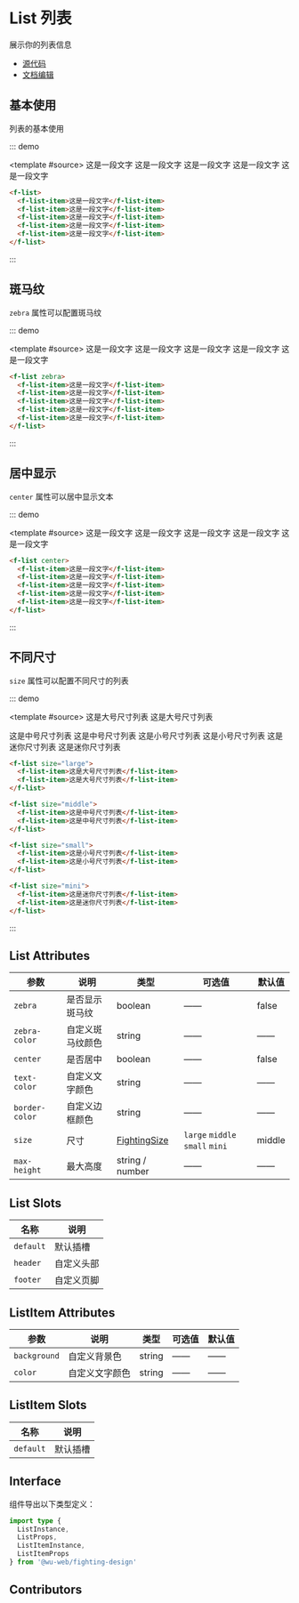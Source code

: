 # List 列表

展示你的列表信息

- [源代码](https://github.com/FightingDesign/fighting-design/tree/master/packages/fighting-design/list)
- [文档编辑](https://github.com/FightingDesign/fighting-design/blob/master/docs/docs/components/list.md)

## 基本使用

列表的基本使用

::: demo

<template #source>
<f-list>
<f-list-item>这是一段文字</f-list-item>
<f-list-item>这是一段文字</f-list-item>
<f-list-item>这是一段文字</f-list-item>
<f-list-item>这是一段文字</f-list-item>
<f-list-item>这是一段文字</f-list-item>
</f-list>
</template>

```html
<f-list>
  <f-list-item>这是一段文字</f-list-item>
  <f-list-item>这是一段文字</f-list-item>
  <f-list-item>这是一段文字</f-list-item>
  <f-list-item>这是一段文字</f-list-item>
  <f-list-item>这是一段文字</f-list-item>
</f-list>
```

:::

## 斑马纹

`zebra` 属性可以配置斑马纹

::: demo

<template #source>
<f-list zebra>
<f-list-item>这是一段文字</f-list-item>
<f-list-item>这是一段文字</f-list-item>
<f-list-item>这是一段文字</f-list-item>
<f-list-item>这是一段文字</f-list-item>
<f-list-item>这是一段文字</f-list-item>
</f-list>
</template>

```html
<f-list zebra>
  <f-list-item>这是一段文字</f-list-item>
  <f-list-item>这是一段文字</f-list-item>
  <f-list-item>这是一段文字</f-list-item>
  <f-list-item>这是一段文字</f-list-item>
  <f-list-item>这是一段文字</f-list-item>
</f-list>
```

:::

## 居中显示

`center` 属性可以居中显示文本

::: demo

<template #source>
<f-list center>
<f-list-item>这是一段文字</f-list-item>
<f-list-item>这是一段文字</f-list-item>
<f-list-item>这是一段文字</f-list-item>
<f-list-item>这是一段文字</f-list-item>
<f-list-item>这是一段文字</f-list-item>
</f-list>

</template>

```html
<f-list center>
  <f-list-item>这是一段文字</f-list-item>
  <f-list-item>这是一段文字</f-list-item>
  <f-list-item>这是一段文字</f-list-item>
  <f-list-item>这是一段文字</f-list-item>
  <f-list-item>这是一段文字</f-list-item>
</f-list>
```

:::

## 不同尺寸

`size` 属性可以配置不同尺寸的列表

::: demo

<template #source>
<f-list size="large">
<f-list-item>这是大号尺寸列表</f-list-item>
<f-list-item>这是大号尺寸列表</f-list-item>
</f-list>

<f-list size="middle">
<f-list-item>这是中号尺寸列表</f-list-item>
<f-list-item>这是中号尺寸列表</f-list-item>
</f-list>

<f-list size="small">
<f-list-item>这是小号尺寸列表</f-list-item>
<f-list-item>这是小号尺寸列表</f-list-item>
</f-list>

<f-list size="mini">
<f-list-item>这是迷你尺寸列表</f-list-item>
<f-list-item>这是迷你尺寸列表</f-list-item>
</f-list>
</template>

```html
<f-list size="large">
  <f-list-item>这是大号尺寸列表</f-list-item>
  <f-list-item>这是大号尺寸列表</f-list-item>
</f-list>

<f-list size="middle">
  <f-list-item>这是中号尺寸列表</f-list-item>
  <f-list-item>这是中号尺寸列表</f-list-item>
</f-list>

<f-list size="small">
  <f-list-item>这是小号尺寸列表</f-list-item>
  <f-list-item>这是小号尺寸列表</f-list-item>
</f-list>

<f-list size="mini">
  <f-list-item>这是迷你尺寸列表</f-list-item>
  <f-list-item>这是迷你尺寸列表</f-list-item>
</f-list>
```

:::

## List Attributes

| 参数           | 说明             | 类型                                                               | 可选值                          | 默认值 |
| -------------- | ---------------- | ------------------------------------------------------------------ | ------------------------------- | ------ |
| `zebra`        | 是否显示斑马纹   | boolean                                                            | ——                              | false  |
| `zebra-color`  | 自定义斑马纹颜色 | string                                                             | ——                              | ——     |
| `center`       | 是否居中         | boolean                                                            | ——                              | false  |
| `text-color`   | 自定义文字颜色   | string                                                             | ——                              | ——     |
| `border-color` | 自定义边框颜色   | string                                                             | ——                              | ——     |
| `size`         | 尺寸             | <a href="/components/interface.html#fightingsize">FightingSize</a> | `large` `middle` `small` `mini` | middle |
| `max-height`   | 最大高度         | string / number                                                    | ——                              | ——     |

## List Slots

| 名称      | 说明       |
| --------- | ---------- |
| `default` | 默认插槽   |
| `header`  | 自定义头部 |
| `footer`  | 自定义页脚 |

## ListItem Attributes

| 参数         | 说明           | 类型   | 可选值 | 默认值 |
| ------------ | -------------- | ------ | ------ | ------ |
| `background` | 自定义背景色   | string | ——     | ——     |
| `color`      | 自定义文字颜色 | string | ——     | ——     |

## ListItem Slots

| 名称      | 说明     |
| --------- | -------- |
| `default` | 默认插槽 |

## Interface

组件导出以下类型定义：

```ts
import type {
  ListInstance,
  ListProps,
  ListItemInstance,
  ListItemProps
} from '@wu-web/fighting-design'
```

## Contributors

<a href="https://github.com/Tyh2001" target="_blank">
  <f-avatar round src="https://avatars.githubusercontent.com/u/73180970?v=4" />
</a>

<a href="https://github.com/HYzihong" target="_blank">
  <f-avatar round src="https://avatars.githubusercontent.com/u/50621078?v=4" />
</a>
